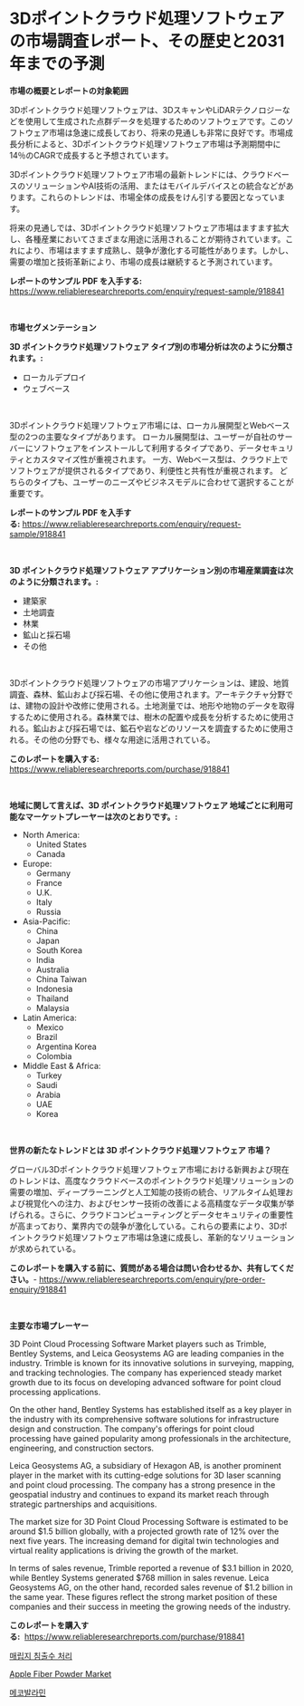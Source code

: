 <p><h1>3Dポイントクラウド処理ソフトウェアの市場調査レポート、その歴史と2031年までの予測</h1></p><p><strong>市場の概要とレポートの対象範囲</strong></p>
<p><p>3Dポイントクラウド処理ソフトウェアは、3DスキャンやLiDARテクノロジーなどを使用して生成された点群データを処理するためのソフトウェアです。このソフトウェア市場は急速に成長しており、将来の見通しも非常に良好です。市場成長分析によると、3Dポイントクラウド処理ソフトウェア市場は予測期間中に14％のCAGRで成長すると予想されています。</p><p>3Dポイントクラウド処理ソフトウェア市場の最新トレンドには、クラウドベースのソリューションやAI技術の活用、またはモバイルデバイスとの統合などがあります。これらのトレンドは、市場全体の成長をけん引する要因となっています。</p><p>将来の見通しでは、3Dポイントクラウド処理ソフトウェア市場はますます拡大し、各種産業においてさまざまな用途に活用されることが期待されています。これにより、市場はますます成熟し、競争が激化する可能性があります。しかし、需要の増加と技術革新により、市場の成長は継続すると予測されています。</p></p>
<p><strong>レポートのサンプル PDF を入手する:</strong> <a href="https://www.reliableresearchreports.com/enquiry/request-sample/918841">https://www.reliableresearchreports.com/enquiry/request-sample/918841</a></p>
<p>&nbsp;</p>
<p><strong>市場セグメンテーション</strong></p>
<p><strong>3D ポイントクラウド処理ソフトウェア タイプ別の市場分析は次のように分類されます。:</strong></p>
<p><ul><li>ローカルデプロイ</li><li>ウェブベース</li></ul></p>
<p>&nbsp;</p>
<p><p>3Dポイントクラウド処理ソフトウェア市場には、ローカル展開型とWebベース型の2つの主要なタイプがあります。 ローカル展開型は、ユーザーが自社のサーバーにソフトウェアをインストールして利用するタイプであり、データセキュリティとカスタマイズ性が重視されます。 一方、Webベース型は、クラウド上でソフトウェアが提供されるタイプであり、利便性と共有性が重視されます。 どちらのタイプも、ユーザーのニーズやビジネスモデルに合わせて選択することが重要です。</p></p>
<p><strong>レポートのサンプル PDF を入手する:</strong>&nbsp;<a href="https://www.reliableresearchreports.com/enquiry/request-sample/918841">https://www.reliableresearchreports.com/enquiry/request-sample/918841</a></p>
<p>&nbsp;</p>
<p><strong> 3D ポイントクラウド処理ソフトウェア アプリケーション別の市場産業調査は次のように分類されます。:</strong></p>
<p><ul><li>建築家</li><li>土地調査</li><li>林業</li><li>鉱山と採石場</li><li>その他</li></ul></p>
<p>&nbsp;</p>
<p><p>3Dポイントクラウド処理ソフトウェアの市場アプリケーションは、建設、地質調査、森林、鉱山および採石場、その他に使用されます。アーキテクチャ分野では、建物の設計や改修に使用される。土地測量では、地形や地物のデータを取得するために使用される。森林業では、樹木の配置や成長を分析するために使用される。鉱山および採石場では、鉱石や岩などのリソースを調査するために使用される。その他の分野でも、様々な用途に活用されている。</p></p>
<p><strong>このレポートを購入する:</strong>&nbsp; <a href="https://www.reliableresearchreports.com/purchase/918841">https://www.reliableresearchreports.com/purchase/918841</a></p>
<p>&nbsp;</p>
<p><strong>地域に関して言えば、3D ポイントクラウド処理ソフトウェア 地域ごとに利用可能なマーケットプレーヤーは次のとおりです。:</strong></p>
<p><ul>
    <li>
        North America:
        <ul>
            <li>United States</li>
            <li>Canada</li>
        </ul>
    </li>
    <li>
        Europe:
        <ul>
            <li>Germany</li>
            <li>France</li>
            <li>U.K.</li>
            <li>Italy</li>
            <li>Russia</li>
        </ul>
    </li>
    <li>
        Asia-Pacific:
        <ul>
            <li>China</li>
            <li>Japan</li>
            <li>South Korea</li>
            <li>India</li>
            <li>Australia</li>
            <li>China Taiwan</li>
            <li>Indonesia</li>
            <li>Thailand</li>
            <li>Malaysia</li>
        </ul>
    </li>
    <li>
        Latin America:
        <ul>
            <li>Mexico</li>
            <li>Brazil</li>
            <li>Argentina Korea</li>
            <li>Colombia</li>
        </ul>
    </li>
    <li>
        Middle East & Africa:
        <ul>
            <li>Turkey</li>
            <li>Saudi</li>
            <li>Arabia</li>
            <li>UAE</li>
            <li>Korea</li>
        </ul>
    </li>
    </ul></p>
<p>&nbsp;</p>
<p><strong>世界の新たなトレンドとは 3D ポイントクラウド処理ソフトウェア 市場？</strong></p>
<p><p>グローバル3Dポイントクラウド処理ソフトウェア市場における新興および現在のトレンドは、高度なクラウドベースのポイントクラウド処理ソリューションの需要の増加、ディープラーニングと人工知能の技術の統合、リアルタイム処理および視覚化への注力、およびセンサー技術の改善による高精度なデータ収集が挙げられる。さらに、クラウドコンピューティングとデータセキュリティの重要性が高まっており、業界内での競争が激化している。これらの要素により、3Dポイントクラウド処理ソフトウェア市場は急速に成長し、革新的なソリューションが求められている。</p></p>
<p><strong>このレポートを購入する前に、質問がある場合は問い合わせるか、共有してください。</strong>- <a href="https://www.reliableresearchreports.com/enquiry/pre-order-enquiry/918841">https://www.reliableresearchreports.com/enquiry/pre-order-enquiry/918841</a></p>
<p>&nbsp;</p>
<p><strong>主要な市場プレーヤー</strong></p>
<p><p>3D Point Cloud Processing Software Market players such as Trimble, Bentley Systems, and Leica Geosystems AG are leading companies in the industry. Trimble is known for its innovative solutions in surveying, mapping, and tracking technologies. The company has experienced steady market growth due to its focus on developing advanced software for point cloud processing applications. </p><p>On the other hand, Bentley Systems has established itself as a key player in the industry with its comprehensive software solutions for infrastructure design and construction. The company's offerings for point cloud processing have gained popularity among professionals in the architecture, engineering, and construction sectors.</p><p>Leica Geosystems AG, a subsidiary of Hexagon AB, is another prominent player in the market with its cutting-edge solutions for 3D laser scanning and point cloud processing. The company has a strong presence in the geospatial industry and continues to expand its market reach through strategic partnerships and acquisitions.</p><p>The market size for 3D Point Cloud Processing Software is estimated to be around $1.5 billion globally, with a projected growth rate of 12% over the next five years. The increasing demand for digital twin technologies and virtual reality applications is driving the growth of the market.</p><p>In terms of sales revenue, Trimble reported a revenue of $3.1 billion in 2020, while Bentley Systems generated $768 million in sales revenue. Leica Geosystems AG, on the other hand, recorded sales revenue of $1.2 billion in the same year. These figures reflect the strong market position of these companies and their success in meeting the growing needs of the industry.</p></p>
<p><strong>このレポートを購入する:</strong>&nbsp;&nbsp;<a href="https://www.reliableresearchreports.com/purchase/918841">https://www.reliableresearchreports.com/purchase/918841</a></p>
<p><p><a href="https://github.com/laholand/Market-Research-Report-List-2/blob/main/1705667182703.md">매립지 침출수 처리</a></p><p><a href="https://github.com/brenzgnarento/Market-Research-Report-List-1/blob/main/apple-fiber-powder-market.md">Apple Fiber Powder Market</a></p><p><a href="https://github.com/sougarounis/Market-Research-Report-List-2/blob/main/2378895182704.md">메코발라민</a></p></p>
